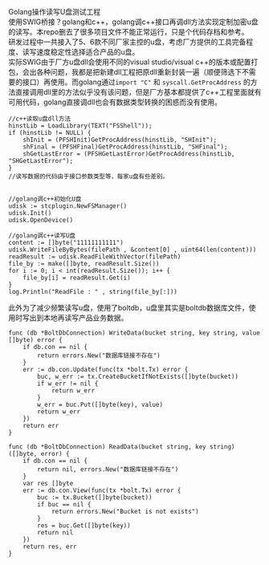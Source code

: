 Golang操作读写U盘测试工程   
使用SWIG桥接？golang和c++，golang调c++接口再调dll方法实现定制加密u盘的读写。本repo删去了很多项目文件不能正常运行，只是个代码存档和参考。   
研发过程中一共接入了5、6款不同厂家主控的u盘，考虑厂方提供的工具完备程度、读写速度稳定性选择适合产品的u盘。   
实际SWIG由于厂方u盘dll会使用不同的visual studio/visual c++的版本或配置打包，会出各种问题，我都是把新建dll工程把原dll重新封装一遍（顺便筛选下不需要的接口）再使用。而golang通过`import "C"` 和 `syscall.GetProcAddress` 的方法直接调用dll里的方法似乎没有该问题，但是厂方基本都提供了c++工程里面就有可用代码，golang直接调dll也会有数据类型转换的困惑而没有使用。

    //c++读取u盘dll方法
    hinstLib = LoadLibrary(TEXT("FSShell"));
	if (hinstLib != NULL) {
		shInit = (PFSHInit)GetProcAddress(hinstLib, "SHInit");
		shFinal = (PFSHFinal)GetProcAddress(hinstLib, "SHFinal");
		shGetLastError = (PFSHGetLastError)GetProcAddress(hinstLib, "SHGetLastError");
    }
    //读写数据的代码由于接口参数类型等，每家u盘有些差别。


    //golang调c++初始化U盘
    udisk := stcplugin.NewFSManager()
	udisk.Init()
	udisk.OpenDevice()
    
    //golang调c++读写U盘
    content := []byte("11111111111")
	udisk.WriteFileByBytes(filePath , &content[0] , uint64(len(content)))	
	readResult := udisk.ReadFileWithVector(filePath)
	file_by := make([]byte, readResult.Size())
	for i := 0; i < int(readResult.Size()); i++ {
		file_by[i] = readResult.Get(i)
	}
	log.Println("ReadFile : " , string(file_by[:]))


此外为了减少频繁读写u盘，使用了boltdb，u盘里其实是boltdb数据库文件，使用时写出到本地再读写产品业务数据。


    func (db *BoltDbConnection) WriteData(bucket string, key string, value []byte) error {
        if db.con == nil {
            return errors.New("数据库链接不存在")
        }
        err := db.con.Update(func(tx *bolt.Tx) error {
            buc, w_err := tx.CreateBucketIfNotExists([]byte(bucket))
            if w_err != nil {
                return w_err
            }
            w_err = buc.Put([]byte(key), value)
            return w_err
        })
        return err
    }

    func (db *BoltDbConnection) ReadData(bucket string, key string) ([]byte, error) {
        if db.con == nil {
            return nil, errors.New("数据库链接不存在")
        }
        var res []byte
        err := db.con.View(func(tx *bolt.Tx) error {
            buc := tx.Bucket([]byte(bucket))
            if buc == nil {
                return errors.New("Bucket is not exists")
            }
            res = buc.Get([]byte(key))
            return nil
        })
        return res, err
    }